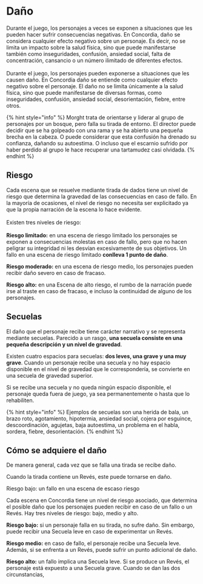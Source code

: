 # Daño

Durante el juego, los personajes a veces se exponen a situaciones que les pueden hacer sufrir consecuencias negativas. En Concordia, daño se considera cualquier efecto negativo sobre un personaje. Es decir, no se limita un impacto sobre la salud física, sino que puede manifestarse también como inseguridades, confusión, ansiedad social, falta de concentración, cansancio o un número ilimitado de diferentes efectos.\
\
Durante el juego, los personajes pueden exponerse a situaciones que les causen daño. En Concordia daño se entiende como cualquier efecto negativo sobre el personaje. El daño no se limita únicamente a la salud física, sino que puede manifestarse de diversas formas, como inseguridades, confusión, ansiedad social, desorientación, fiebre, entre otros.

{% hint style="info" %}
Morght trata de orientarse y liderar al grupo de personajes por un bosque, pero falla su tirada de entorno. El director puede decidir que se ha golpeado con una rama y se ha abierto una pequeña brecha en la cabeza. O puede considerar que esta confusión ha drenado su confianza, dañando su autoestima. O incluso que el escarnio sufrido por haber perdido al grupo le hace recuperar una tartamudez casi olvidada.
{% endhint %}



## Riesgo

Cada escena que se resuelve mediante tirada de dados tiene un nivel de riesgo que determina la gravedad de las consecuencias en caso de fallo. En la mayoría de ocasiones, el nivel de riesgo no necesita ser explicitado ya que la propia narración de la escena lo hace evidente.\
\
Existen tres niveles de riesgo:\
\
**Riesgo limitado:** en una escena de riesgo limitado los personajes se exponen a consecuencias molestas en caso de fallo, pero que no hacen peligrar su integridad ni les desvían excesivamente de sus objetivos. Un fallo en una escena de riesgo limitado **conlleva 1 punto de daño**.

**Riesgo moderado:** en una escena de riesgo medio, los personajes pueden recibir daño severo en caso de fracaso.

**Riesgo alto:** en una Escena de alto riesgo, el rumbo de la narración puede irse al traste en caso de fracaso, e incluso la continuidad de alguno de los personajes.

## Secuelas

El daño que el personaje recibe tiene carácter narrativo y se representa mediante secuelas. Parecido a un rasgo, **una secuela consiste en una pequeña descripción y un nivel de gravedad**.

Existen cuatro espacios para secuelas: **dos leves, una grave y una muy grave**. Cuando un personaje recibe una secuela y no hay espacio disponible en el nivel de gravedad que le correspondería, se convierte en una secuela de gravedad superior.

Si se recibe una secuela y no queda ningún espacio disponible, el personaje queda fuera de juego, ya sea permanentemente o hasta que lo rehabiliten.

{% hint style="info" %}
Ejemplos de secuelas son una herida de bala, un brazo roto, agotamiento, hipotermia, ansiedad social, cojera por esguince, descoordinación, agujetas, baja autoestima, un problema en el habla, sordera, fiebre, desorientación.
{% endhint %}

## Cómo se adquiere el daño

De manera general, cada vez que se falla una tirada se recibe daño.

Cuando la tirada contiene un Revés, este puede tornarse en daño.

Riesgo bajo: un fallo en una escena de escaso riesgo&#x20;



Cada escena en Concordia tiene un nivel de riesgo asociado, que determina el posible daño que los personajes pueden recibir en caso de un fallo o un Revés. Hay tres niveles de riesgo: bajo, medio y alto.

**Riesgo bajo:** si un personaje falla en su tirada, no sufre daño. Sin embargo, puede recibir una Secuela leve en caso de experimentar un Revés.

**Riesgo medio:** en caso de fallo, el personaje recibe una Secuela leve. Además, si se enfrenta a un Revés, puede sufrir un punto adicional de daño.

**Riesgo alto:** un fallo implica una Secuela leve. Si se produce un Revés, el personaje está expuesto a una Secuela grave. Cuando se dan las dos circunstancias,&#x20;

